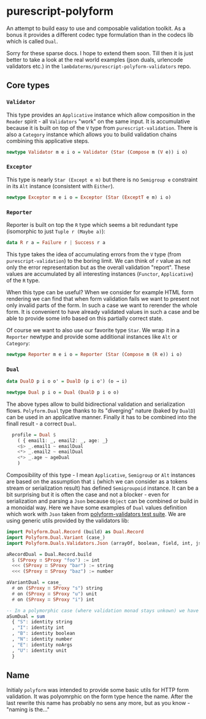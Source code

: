 # purescript-polyform

An attempt to build easy to use and composable validation toolkit. As a bonus it provides a different codec type formulation than in the codecs lib which is called `Dual`.

Sorry for these sparse docs. I hope to extend them soon. Till then it is just better to take a look at the real world examples (json duals, urlencode validators etc.) in the `lambdaterms/purescript-polyform-validators` repo.

## Core types

### `Validator`

This type provides an `Applicative` instance which allow composition in the `Reader` spirit - all `Validators` "work" on the same input. It is accumulative because it is built on top of the `V` type from `purescript-validation`.
There is also a `Category` instance which allows you to build validation chains combining this applicative steps.

``` purescript
newtype Validator m e i o = Validator (Star (Compose m (V e)) i o)
```

### `Exceptor`

This type is nearly `Star (Except e m)` but there is no `Semigroup e` constraint in its `Alt` instance (consistent with `Either`).


``` purescript
newtype Exceptor m e i o = Exceptor (Star (ExceptT e m) i o)
```

### `Reporter`

Reporter is built on top the `R` type which seems a bit redundant type (isomorphic to just `Tuple r (Maybe a)`):

``` purescript
data R r a = Failure r | Success r a
```

This type takes the idea of accumulating errors from the `V` type (from `purescript-validation`) to the boring limit. We can think of `r` value as not only the error representation but as the overall validation "report". These values are accumulated by all interesting instances (`Functor`, `Applicative`) of the `R` type.

When this type can be useful? When we consider for example HTML form rendering we can find that when form validation fails we want to present not only invalid parts of the form. In such a case we want to rerender the whole form. It is convenient to have already validated values in such a case and be able to provide some info based on this partially correct state.

Of course we want to also use our favorite type `Star`. We wrap it in a `Reporter` newtype and provide some additional instances like `Alt` or `Category`:

``` purescript
newtype Reporter m e i o = Reporter (Star (Compose m (R e)) i o)
```

### `Dual`

```purescript
data DualD p i o o' = DualD (p i o') (o → i)

newtype Dual p i o = Dual (DualD p i o o)
```

The above types allow to build bidirectional validation and serialization flows. `Polyform.Dual` type thanks to its "diverging" nature (baked by `DualD`) can be used in an applicative manner. Finally it has to be combined into the finall result - a correct `Dual`.


```purescript
  profile = Dual $
    ( { email1: _, email2: _, age: _}
    <$> _.email1 ~ emailDual
    <*> _.email2 ~ emailDual
    <*> _.age ~ ageDual
    )
```

Composibility of this type - I mean `Applicative`, `Semigroup` or `Alt` instances are based on the assumption that `i` (which we can consider as a tokens stream or serialization result) has defined `Semigroupoid` instance. It can be a bit surprising but it is often the case and not a blocker - even for serialization and parsing a `Json` because `Object` can be combined or build in a monoidal way.
Here we have some examples of `Dual` values definition which work with `Json` taken from [polyform-validators test suite](https://github.com/lambdaterms/purescript-polyform-validators/blob/master/test/Duals/Validators/Json.purs). We are using generic utils provided by the validators lib:


```purescript
import Polyform.Dual.Record (build) as Dual.Record
import Polyform.Dual.Variant (case_)
import Polyform.Duals.Validators.Json (arrayOf, boolean, field, int, json, noArgs, number, object, on, string, sum, unit, (:=))

aRecordDual = Dual.Record.build
  $ (SProxy ∷ SProxy "foo") := int
  <<< (SProxy ∷ SProxy "bar") := string
  <<< (SProxy ∷ SProxy "baz") := number

aVariantDual = case_
  # on (SProxy ∷ SProxy "s") string
  # on (SProxy ∷ SProxy "u") unit
  # on (SProxy ∷ SProxy "i") int

-- In a polymorphic case (where validation monad stays unkown) we have to wrap fields in `indentity` because of the "record impredicativity".
aSumDual = sum
  { "S": identity string
  , "I": identity int
  , "B": identity boolean
  , "N": identity number
  , "E": identity noArgs
  , "U": identity unit
  }
```

## Name

Initialy `polyform` was intended to provide some basic utils for HTTP form validation. It was polyomrphic on the form type hence the name. After the last rewrite this name has probably no sens any more, but as you know - "naming is the..."
